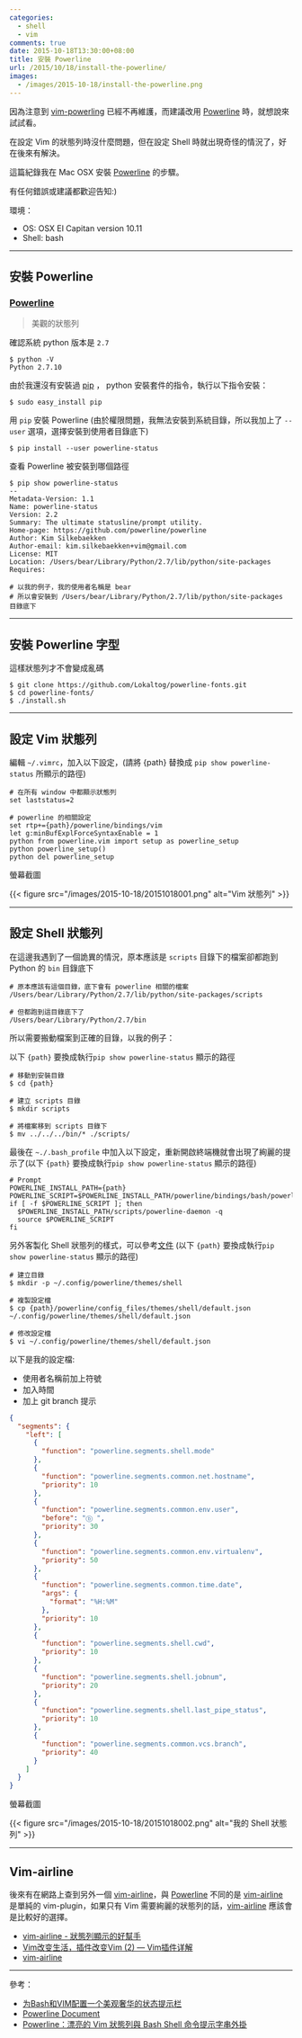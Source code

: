 ```yaml
---
categories:
  - shell
  - vim
comments: true
date: 2015-10-18T13:30:00+08:00
title: 安裝 Powerline
url: /2015/10/18/install-the-powerline/
images:
  - /images/2015-10-18/install-the-powerline.png
---
```


因為注意到 [vim-powerling](https://github.com/Lokaltog/vim-powerline) 已經不再維護，而建議改用 [Powerline][powerline] 時，就想說來試試看。

在設定 Vim 的狀態列時沒什麼問題，但在設定 Shell 時就出現奇怪的情況了，好在後來有解決。

這篇紀錄我在 Mac OSX 安裝 [Powerline][powerline] 的步驟。

有任何錯誤或建議都歡迎告知:)

環境：
- OS: OSX EI Capitan version 10.11
- Shell: bash

<!--more-->

----

## 安裝 Powerline

### [Powerline][powerline]

> 美觀的狀態列

確認系統 python 版本是 `2.7`

```shell
$ python -V
Python 2.7.10
```

由於我還沒有安裝過 [pip](https://pypi.python.org/pypi/pip) ， python 安裝套件的指令，執行以下指令安裝：

```shell
$ sudo easy_install pip
```

用 `pip` 安裝 Powerline (由於權限問題，我無法安裝到系統目錄，所以我加上了 `--user` 選項，選擇安裝到使用者目錄底下)

```shell
$ pip install --user powerline-status
```

查看 Powerline 被安裝到哪個路徑

```shell
$ pip show powerline-status
--
Metadata-Version: 1.1
Name: powerline-status
Version: 2.2
Summary: The ultimate statusline/prompt utility.
Home-page: https://github.com/powerline/powerline
Author: Kim Silkebaekken
Author-email: kim.silkebaekken+vim@gmail.com
License: MIT
Location: /Users/bear/Library/Python/2.7/lib/python/site-packages
Requires:

# 以我的例子，我的使用者名稱是 bear
# 所以會安裝到 /Users/bear/Library/Python/2.7/lib/python/site-packages 目錄底下
```

----

## 安裝 Powerline 字型

這樣狀態列才不會變成亂碼

```shell
$ git clone https://github.com/Lokaltog/powerline-fonts.git
$ cd powerline-fonts/
$ ./install.sh
```

----

## 設定 Vim 狀態列

編輯 `~/.vimrc`，加入以下設定，(請將 {path} 替換成 `pip show powerline-status` 所顯示的路徑)

```
# 在所有 window 中都顯示狀態列
set laststatus=2

# powerline 的相關設定
set rtp+={path}/powerline/bindings/vim
let g:minBufExplForceSyntaxEnable = 1
python from powerline.vim import setup as powerline_setup
python powerline_setup()
python del powerline_setup
```

螢幕截圖

{{< figure src="/images/2015-10-18/20151018001.png" alt="Vim 狀態列" >}}

---

## 設定 Shell 狀態列

在這邊我遇到了一個詭異的情況，原本應該是 `scripts` 目錄下的檔案卻都跑到 Python 的 `bin` 目錄底下

```shell
# 原本應該有這個目錄，底下會有 powerline 相關的檔案
/Users/bear/Library/Python/2.7/lib/python/site-packages/scripts

# 但都跑到這目錄底下了
/Users/bear/Library/Python/2.7/bin
```

所以需要搬動檔案到正確的目錄，以我的例子：

以下 `{path}` 要換成執行`pip show powerline-status` 顯示的路徑

```shell
# 移動到安裝目錄
$ cd {path}

# 建立 scripts 目錄
$ mkdir scripts

# 將檔案移到 scripts 目錄下
$ mv ../../../bin/* ./scripts/
```

最後在 `~./.bash_profile` 中加入以下設定，重新開啟終端機就會出現了絢麗的提示了(以下 `{path}` 要換成執行`pip show powerline-status` 顯示的路徑)

```shell
# Prompt
POWERLINE_INSTALL_PATH={path}
POWERLINE_SCRIPT=$POWERLINE_INSTALL_PATH/powerline/bindings/bash/powerline.sh
if [ -f $POWERLINE_SCRIPT ]; then
  $POWERLINE_INSTALL_PATH/scripts/powerline-daemon -q
  source $POWERLINE_SCRIPT
fi
```

另外客製化 Shell 狀態列的樣式，可以參考[文件](http://powerline.readthedocs.org/en/latest/configuration.html)
(以下 `{path}` 要換成執行`pip show powerline-status` 顯示的路徑)

```shell
# 建立目錄
$ mkdir -p ~/.config/powerline/themes/shell

# 複製設定檔
$ cp {path}/powerline/config_files/themes/shell/default.json ~/.config/powerline/themes/shell/default.json

# 修改設定檔
$ vi ~/.config/powerline/themes/shell/default.json
```

以下是我的設定檔:

- 使用者名稱前加上符號
- 加入時間
- 加上 git branch 提示

```json
{
  "segments": {
    "left": [
      {
        "function": "powerline.segments.shell.mode"
      },
      {
        "function": "powerline.segments.common.net.hostname",
        "priority": 10
      },
      {
        "function": "powerline.segments.common.env.user",
        "before": "ⓑ ",
        "priority": 30
      },
      {
        "function": "powerline.segments.common.env.virtualenv",
        "priority": 50
      },
      {
        "function": "powerline.segments.common.time.date",
        "args": {
          "format": "%H:%M"
        },
        "priority": 10
      },
      {
        "function": "powerline.segments.shell.cwd",
        "priority": 10
      },
      {
        "function": "powerline.segments.shell.jobnum",
        "priority": 20
      },
      {
        "function": "powerline.segments.shell.last_pipe_status",
        "priority": 10
      },
      {
        "function": "powerline.segments.common.vcs.branch",
        "priority": 40
      }
    ]
  }
}
```

螢幕截圖

{{< figure src="/images/2015-10-18/20151018002.png" alt="我的 Shell 狀態列" >}}

----

## Vim-airline

後來有在網路上查到另外一個 [vim-airline][airline]，與 [Powerline][powerline] 不同的是 [vim-airline][airline] 是單純的 vim-plugin，如果只有 Vim 需要絢麗的狀態列的話，[vim-airline][airline] 應該會是比較好的選擇。

- [vim-airline - 狀態列顯示的好幫手](http://terrychen.logdown.com/posts/2014/10/18/vim-airline-status-bar-helper)
- [Vim改变生活，插件改变Vim (2) — Vim插件详解](http://fancyseeker.com/?p=592)
- [vim-airline](https://blog.othree.net/log/2013/07/04/vim-airline/)

----

參考：

- [为Bash和VIM配置一个美观奢华的状态提示栏](http://cenalulu.github.io/linux/mac-powerline/)
- [Powerline Document](https://powerline.readthedocs.org/en/latest/installation/osx.html#vim-installation)
- [Powerline：漂亮的 Vim 狀態列與 Bash Shell 命令提示字串外掛](http://blog.gtwang.org/linux/powerline-adds-powerful-statuslines-and-prompts-to-vim-and-bash/)

[powerline]: https://github.com/powerline/powerline
[airline]: https://github.com/bling/vim-airline